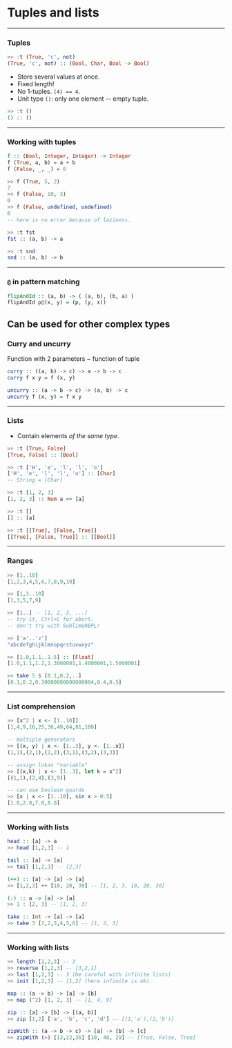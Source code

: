# Tuples and lists

---

### Tuples

```haskell
>> :t (True, 'c', not)
(True, 'c', not) :: (Bool, Char, Bool -> Bool)
```

* Store several values at once.
* Fixed length!
* No 1-tuples. `(4) == 4`.
* Unit type `()`: only one element -- empty tuple. 
```haskell 
>> :t ()
() :: () 
```

---

### Working with tuples

```haskell
f :: (Bool, Integer, Integer) -> Integer
f (True, a, b) = a + b
f (False, _, _) = 0

>> f (True, 5, 2)
7
>> f (False, 10, 3)
0
>> f (False, undefined, undefined)
0
-- here is no error because of laziness.
```
```haskell
>> :t fst
fst :: (a, b) -> a

>> :t snd
snd :: (a, b) -> b
```

---
### `@` in pattern matching
```Haskell
flipAndId :: (a, b) -> ( (a, b), (b, a) )
flipAndId p@(x, y) = (p, (y, x))
```
Can be used for other complex types
---

### Curry and uncurry
Function with 2 parameters ~ function of tuple
```Haskell
curry :: ((a, b) -> c) -> a -> b -> c
curry f x y = f (x, y) 
```
```Haskell
uncurry :: (a -> b -> c) -> (a, b) -> c
uncurry f (x, y) = f x y 
```

---

### Lists

* Contain elements *of the same type*.

```haskell
>> :t [True, False]
[True, False] :: [Bool]
```
```haskell
>> :t ['H', 'e', 'l', 'l', 'o']
['H', 'e', 'l', 'l', 'o'] :: [Char] 
-- String = [Char] 
```
```haskell
>> :t [1, 2, 3]
[1, 2, 3] :: Num a => [a]
```
```haskell
>> :t []
[] :: [a]
```
```haskell
>> :t [[True], [False, True]]
[[True], [False, True]] :: [[Bool]]
```

---

### Ranges
```haskell
>> [1..10]
[1,2,3,4,5,6,7,8,9,10]
```
```haskell
>> [1,3..10]
[1,3,5,7,9]
```
```haskell
>> [1..] -- [1, 2, 3, ...]
-- try it, Ctrl+C for abort.
-- don't try with SublimeREPL!
```
```haskell
>> ['a'..'z']
"abcdefghijklmnopqrstuvwxyz"
```
```haskell
>> [1.0,1.1..1.5] :: [Float]
[1.0,1.1,1.2,1.3000001,1.4000001,1.5000001]
```
```haskell
>> take 5 $ [0.1,0.2,..]
[0.1,0.2,0.30000000000000004,0.4,0.5]
```

---
### List comprehension
```Haskell
>> [x^2 | x <- [1..10]]
[1,4,9,16,25,36,49,64,81,100]
```
```Haskell
-- multiple generators
>> [(x, y) | x <- [1..3], y <- [1..x]]
(1,1),(2,1),(2,2),(3,1),(3,2),(3,3)]
```
```Haskell
-- assign lokas "variable"
>> [(x,k) | x <- [1..3], let k = x^2]
[(1,1),(2,4),(3,9)]
```
```Haskell
-- can use boolean guards
>> [x | x <- [1..10], sin x > 0.5]
[1.0,2.0,7.0,8.0]
```


---


### Working with lists

```haskell
head :: [a] -> a
>> head [1,2,3] -- 1
```
```haskell
tail :: [a] -> [a]
>> tail [1,2,3] -- [2,3]
```
```haskell
(++) :: [a] -> [a] -> [a]
>> [1,2,3] ++ [10, 20, 30] -- [1, 2, 3, 10, 20, 30]
```
```haskell
(:) :: a -> [a] -> [a]
>> 1 : [2, 3] -- [1, 2, 3]
```
```haskell
take :: Int -> [a] -> [a]
>> take 3 [1,2,3,4,5,6] -- [1, 2, 3]
```

---

### Working with lists
```haskell
>> length [1,2,3] -- 3
>> reverse [1,2,3] -- [3,2,1]
>> last [1,2,3] -- 3 (be careful with infinite lists)
>> init [1,2,3] -- [1,2] (here infinite is ok)
```
```haskell
map :: (a -> b) -> [a] -> [b]
>> map (^2) [1, 2, 3] -- [1, 4, 9]
```
```haskell
zip :: [a] -> [b] -> [(a, b)]
>> zip [1,2] ['a', 'b', 'c', 'd'] -- [(1,'a'),(2,'b')]
```
```haskell
zipWith :: (a -> b -> c) -> [a] -> [b] -> [c]
>> zipWith (>) [13,22,36] [10, 48, 29] -- [True, False, True]
```




